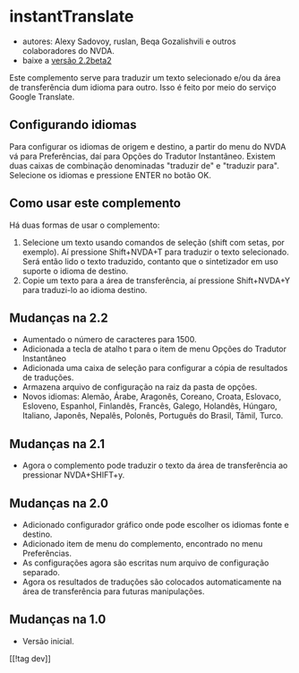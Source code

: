 # instantTranslate #

* autores: Alexy Sadovoy, ruslan, Beqa Gozalishvili e outros colaboradores
  do NVDA.
* baixe a [versão 2.2beta2][1]

Este complemento serve para traduzir um texto selecionado e/ou da área de
transferência dum idioma para outro.  Isso é feito por meio do serviço
Google Translate.

## Configurando idiomas ##

Para configurar os idiomas de origem e destino, a partir do menu do NVDA vá
para Preferências, daí para Opções do Tradutor Instantâneo.  Existem duas
caixas de combinação denominadas "traduzir de" e "traduzir para".  Selecione
os idiomas e pressione ENTER no botão OK.

## Como usar este complemento ##

Há duas formas de usar o complemento:

1. Selecione um texto usando comandos de seleção (shift com setas, por
   exemplo). Aí pressione Shift+NVDA+T para traduzir o texto
   selecionado. Será então lido o texto traduzido, contanto que o
   sintetizador em uso suporte o idioma de destino.
2. Copie um texto para a área de transferência, aí pressione Shift+NVDA+Y
   para traduzi-lo ao idioma destino.

## Mudanças na 2.2 ##
* Aumentado o número de caracteres para 1500.
* Adicionada a tecla de atalho t para o item de menu Opções do Tradutor
  Instantâneo
* Adicionada uma caixa de seleção para configurar a cópia de resultados de
  traduções.
* Armazena arquivo de configuração na raiz da pasta de opções.
* Novos idiomas: Alemão, Árabe, Aragonês, Coreano, Croata, Eslovaco,
  Esloveno, Espanhol, Finlandês, Francês, Galego, Holandês, Húngaro,
  Italiano, Japonês, Nepalês, Polonês, Português do Brasil, Tâmil, Turco.

## Mudanças na 2.1 ##
* Agora o complemento pode traduzir o texto da área de transferência ao
  pressionar NVDA+SHIFT+y.

## Mudanças na 2.0 ##
* Adicionado configurador gráfico onde pode escolher os idiomas fonte e
  destino.
* Adicionado item de menu do complemento, encontrado no menu Preferências.
* As configurações agora são escritas num arquivo de configuração separado.
* Agora os resultados de traduções são colocados automaticamente na área de
  transferência para futuras manipulações.

## Mudanças na 1.0 ##
* Versão inicial.

[[!tag dev]]

[1]: http://addons.nvda-project.org/files/get.php?file=it
